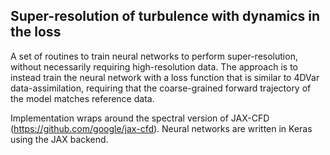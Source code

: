 ## Super-resolution of turbulence with dynamics in the loss

A set of routines to train neural networks to perform super-resolution, without necessarily requiring high-resolution data.
The approach is to instead train the neural network with a loss function that is similar to 4DVar data-assimilation, requiring that the 
coarse-grained forward trajectory of the model matches reference data. 

Implementation wraps around the spectral version of JAX-CFD (https://github.com/google/jax-cfd). Neural networks are written in Keras using the JAX backend.  
